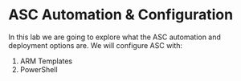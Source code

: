 ﻿# ASC Automation & Configuration

In this lab we are going to explore what the ASC automation and deployment options are. We will configure ASC with:
1. ARM Templates
2. PowerShell
 
